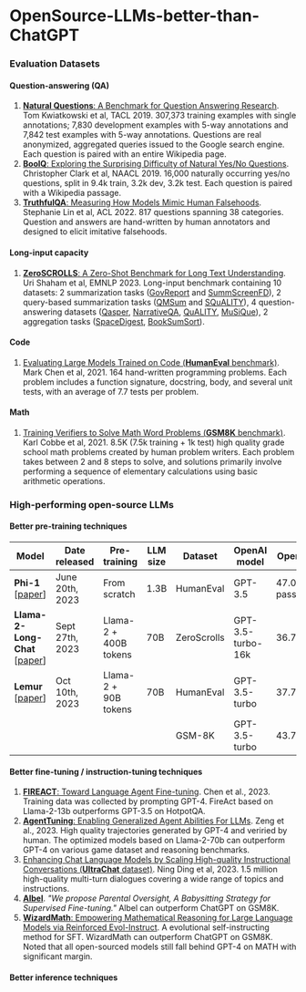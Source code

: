 # OpenSource-LLMs-better-than-ChatGPT

### Evaluation Datasets

#### Question-answering (QA)

1. [**Natural Questions**: A Benchmark for Question Answering Research](https://aclanthology.org/Q19-1026/). Tom Kwiatkowski et al, TACL 2019. 307,373 training examples with single annotations; 7,830 development examples with 5-way annotations and 7,842 test examples with 5-way annotations. Questions are real anonymized, aggregated queries issued to the Google search engine. Each question is paired with an entire Wikipedia page. 
2. [**BoolQ**: Exploring the Surprising Difficulty of Natural Yes/No Questions](https://aclanthology.org/N19-1300/). Christopher Clark et al, NAACL 2019. 16,000 naturally occurring yes/no questions, split in 9.4k train, 3.2k dev, 3.2k test. Each question is paired with a Wikipedia passage. 
3. [**TruthfulQA**: Measuring How Models Mimic Human Falsehoods](https://arxiv.org/abs/2109.07958). Stephanie Lin et al, ACL 2022. 817 questions spanning 38 categories. Question and answers are hand-written by human annotators and designed to elicit imitative falsehoods.

#### Long-input capacity

1. [**ZeroSCROLLS**: A Zero-Shot Benchmark for Long Text Understanding](https://arxiv.org/abs/2305.14196). Uri Shaham et al, EMNLP 2023. Long-input benchmark containing 10 datasets: 2 summarization tasks ([GovReport](https://arxiv.org/abs/2104.02112) and [SummScreenFD](https://arxiv.org/abs/2104.07091)), 2 query-based summarization tasks ([QMSum](https://arxiv.org/abs/2104.05938) and [SQuALITY](https://arxiv.org/abs/2205.11465)), 4 question-answering datasets ([Qasper](https://arxiv.org/abs/2105.03011), [NarrativeQA](https://arxiv.org/abs/1712.07040), [QuALITY](https://arxiv.org/abs/2112.08608), [MuSiQue](https://arxiv.org/abs/2108.00573)), 2 aggregation tasks ([SpaceDigest](https://arxiv.org/abs/2012.04443), [BookSumSort](https://arxiv.org/abs/2105.08209)). 

#### Code

1. [Evaluating Large Models Trained on Code (**HumanEval** benchmark)](https://arxiv.org/abs/2107.03374). Mark Chen et al, 2021. 164 hand-written programming problems. Each problem includes a function signature, docstring, body, and several unit tests, with an average of 7.7 tests per problem.

#### Math

1. [Training Verifiers to Solve Math Word Problems (**GSM8K** benchmark)](https://arxiv.org/abs/2110.14168). Karl Cobbe et al, 2021. 8.5K (7.5k training + 1k test) high quality grade school math problems created by human problem writers. Each problem takes between 2 and 8 steps to solve, and solutions primarily involve performing a sequence of elementary calculations using basic arithmetic operations.

### High-performing open-source LLMs

#### Better pre-training techniques

| **Model**                                         | **Date released** | **Pre-training** | **LLM size** | **Dataset** | **OpenAI model** | **OpenAI** | **LLM** |
|---------------------------------------------------|-------------------|------------------|--------------|-------------|------------------|-------------|-------------|
| **Phi-1** [[paper](https://arxiv.org/abs/2306.11644)] | June 20th, 2023 | From scratch | 1.3B | HumanEval | GPT-3.5 | 47.0 pass@1 | 50.6 pass@1 |
| **Llama-2-Long-Chat** [[paper](https://arxiv.org/abs/2309.16039)] | Sept 27th, 2023 | Llama-2 + 400B tokens | 70B | ZeroScrolls | GPT-3.5-turbo-16k | 36.7 | 37.7 |
| **Lemur** [[paper](https://arxiv.org/abs/2310.06830)] | Oct 10th, 2023 | Llama-2 + 90B tokens | 70B | HumanEval | GPT-3.5-turbo | 37.78 | 46.67 |
| | | | | GSM-8K | GPT-3.5-turbo | 43.75 | 58.33 |

#### Better fine-tuning / instruction-tuning techniques

1. [**FIREACT**: Toward Language Agent Fine-tuning](https://arxiv.org/abs/2310.05915). Chen et al., 2023. Training data was collected by prompting GPT-4. FireAct based on Llama-2-13b outperforms GPT-3.5 on HotpotQA.
2. [**AgentTuning**: Enabling Generalized Agent Abilities For LLMs](https://arxiv.org/pdf/2310.12823.pdf). Zeng et al., 2023. High quality trajectories generated by GPT-4 and veriried by human. The optimized models based on Llama-2-70b can outperform GPT-4 on various game dataset and reasoning benchmarks.
3. [Enhancing Chat Language Models by Scaling High-quality Instructional Conversations (**UltraChat** dataset)](https://arxiv.org/abs/2305.14233). Ning Ding et al, 2023. 1.5 million high-quality multi-turn dialogues covering a wide range of topics and instructions.
4. [**Albel**](https://github.com/GAIR-NLP/abel/#Citation). *"We propose Parental Oversight, A Babysitting Strategy for Supervised Fine-tuning."* Albel can outperform ChatGPT on GSM8K.
5. [**WizardMath**: Empowering Mathematical Reasoning for Large Language Models via Reinforced Evol-Instruct](https://arxiv.org/abs/2308.09583). A evolutional self-instructing method for SFT. WizardMath can outperform ChatGPT on GSM8K. Noted that all open-sourced models still fall behind GPT-4 on MATH with significant margin.

#### Better inference techniques 
